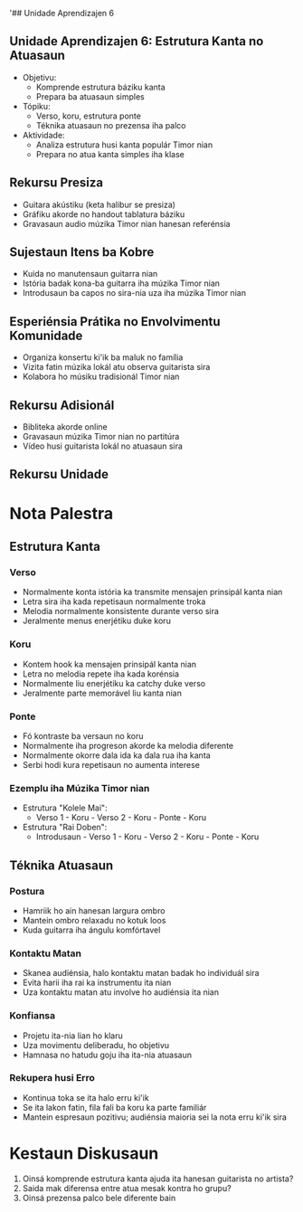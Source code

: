 '## Unidade Aprendizajen 6

## Unidade Aprendizajen 6: Estrutura Kanta no Atuasaun
- Objetivu:
  * Komprende estrutura báziku kanta
  * Prepara ba atuasaun simples
- Tópiku:
  * Verso, koru, estrutura ponte
  * Téknika atuasaun no prezensa iha palco
- Aktividade:
  * Analiza estrutura husi kanta populár Timor nian
  * Prepara no atua kanta simples iha klase

## Rekursu Presiza
- Guitara akústiku (keta halibur se presiza)
- Gráfiku akorde no handout tablatura báziku
- Gravasaun audio múzika Timor nian hanesan referénsia

## Sujestaun Itens ba Kobre
- Kuida no manutensaun guitarra nian
- Istória badak kona-ba guitarra iha múzika Timor nian
- Introdusaun ba capos no sira-nia uza iha múzika Timor nian

## Esperiénsia Prátika no Envolvimentu Komunidade
- Organiza konsertu ki'ik ba maluk no família
- Vizita fatin múzika lokál atu observa guitarista sira
- Kolabora ho músiku tradisionál Timor nian

## Rekursu Adisionál
- Bibliteka akorde online
- Gravasaun múzika Timor nian no partitúra
- Vídeo husi guitarista lokál no atuasaun sira

## Rekursu Unidade

# Nota Palestra

## Estrutura Kanta

### Verso
- Normalmente konta istória ka transmite mensajen prinsipál kanta nian
- Letra sira iha kada repetisaun normalmente troka
- Melodia normalmente konsistente durante verso sira
- Jeralmente menus enerjétiku duke koru

### Koru
- Kontem hook ka mensajen prinsipál kanta nian
- Letra no melodia repete iha kada korénsia
- Normalmente liu enerjétiku ka catchy duke verso
- Jeralmente parte memorável liu kanta nian

### Ponte
- Fó kontraste ba versaun no koru
- Normalmente iha progreson akorde ka melodia diferente
- Normalmente okorre dala ida ka dala rua iha kanta
- Serbi hodi kura repetisaun no aumenta interese

### Ezemplu iha Múzika Timor nian
- Estrutura "Kolele Mai":
  * Verso 1 - Koru - Verso 2 - Koru - Ponte - Koru
- Estrutura "Rai Doben":
  * Introdusaun - Verso 1 - Koru - Verso 2 - Koru - Ponte - Koru

## Téknika Atuasaun

### Postura
- Hamriik ho ain hanesan largura ombro
- Mantein ombro relaxadu no kotuk loos
- Kuda guitarra iha ángulu komfórtavel

### Kontaktu Matan
- Skanea audiénsia, halo kontaktu matan badak ho individuál sira
- Evita harii iha rai ka instrumentu ita nian
- Uza kontaktu matan atu involve ho audiénsia ita nian

### Konfiansa
- Projetu ita-nia lian ho klaru
- Uza movimentu deliberadu, ho objetivu
- Hamnasa no hatudu goju iha ita-nia atuasaun

### Rekupera husi Erro
- Kontinua toka se ita halo erru ki'ik
- Se ita lakon fatin, fila fali ba koru ka parte familiár
- Mantein espresaun pozitivu; audiénsia maioria sei la nota erru ki'ik sira

# Kestaun Diskusaun

1. Oinsá komprende estrutura kanta ajuda ita hanesan guitarista no artista?
2. Saida mak diferensa entre atua mesak kontra ho grupu?
3. Oinsá prezensa palco bele diferente bain